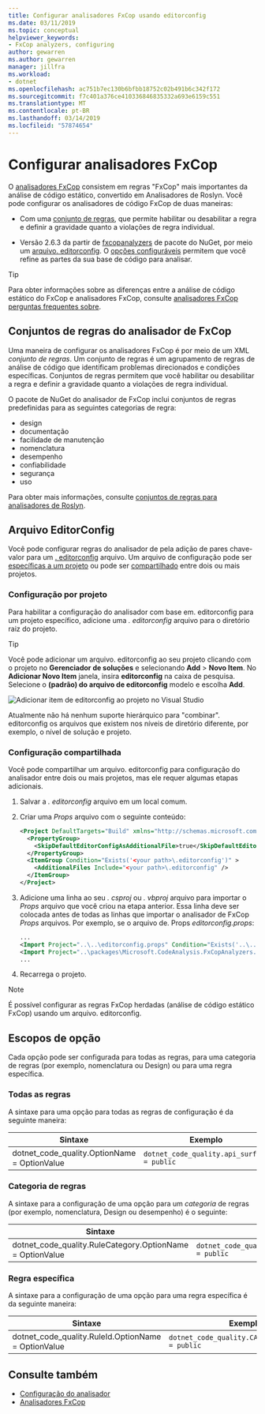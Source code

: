 ```yaml
---
title: Configurar analisadores FxCop usando editorconfig
ms.date: 03/11/2019
ms.topic: conceptual
helpviewer_keywords:
- FxCop analyzers, configuring
author: gewarren
ms.author: gewarren
manager: jillfra
ms.workload:
- dotnet
ms.openlocfilehash: ac751b7ec130b6bfbb18752c02b491b6c342f172
ms.sourcegitcommit: f7c401a376ce410336846835332a693e6159c551
ms.translationtype: MT
ms.contentlocale: pt-BR
ms.lasthandoff: 03/14/2019
ms.locfileid: "57874654"
---
```

# <a name="configure-fxcop-analyzers"></a>Configurar analisadores FxCop

O [analisadores FxCop](install-fxcop-analyzers.md) consistem em regras "FxCop" mais importantes da análise de código estático, convertido em Analisadores de Roslyn. Você pode configurar os analisadores de código FxCop de duas maneiras:

- Com uma [conjunto de regras](#fxcop-analyzer-rule-sets), que permite habilitar ou desabilitar a regra e definir a gravidade quanto a violações de regra individual.

- Versão 2.6.3 da partir de [fxcopanalyzers](https://www.nuget.org/packages/Microsoft.CodeAnalysis.FxCopAnalyzers) de pacote do NuGet, por meio um [arquivo. editorconfig](#editorconfig-file). O [opções configuráveis](fxcop-analyzer-options.md) permitem que você refine as partes da sua base de código para analisar.

> [!TIP]
> Para obter informações sobre as diferenças entre a análise de código estático do FxCop e analisadores FxCop, consulte [analisadores FxCop perguntas frequentes sobre](fxcop-analyzers-faq.md).

## <a name="fxcop-analyzer-rule-sets"></a>Conjuntos de regras do analisador de FxCop

Uma maneira de configurar os analisadores FxCop é por meio de um XML *conjunto de regras*. Um conjunto de regras é um agrupamento de regras de análise de código que identificam problemas direcionados e condições específicas. Conjuntos de regras permitem que você habilitar ou desabilitar a regra e definir a gravidade quanto a violações de regra individual.

O pacote de NuGet do analisador de FxCop inclui conjuntos de regras predefinidas para as seguintes categorias de regra:

- design
- documentação
- facilidade de manutenção
- nomenclatura
- desempenho
- confiabilidade
- segurança
- uso

Para obter mais informações, consulte [conjuntos de regras para analisadores de Roslyn](analyzer-rule-sets.md).

## <a name="editorconfig-file"></a>Arquivo EditorConfig

Você pode configurar regras do analisador de pela adição de pares chave-valor para um [. editorconfig](https://editorconfig.org) arquivo. Um arquivo de configuração pode ser [específicas a um projeto](#per-project-configuration) ou pode ser [compartilhado](#shared-configuration) entre dois ou mais projetos.

### <a name="per-project-configuration"></a>Configuração por projeto

Para habilitar a configuração do analisador com base em. editorconfig para um projeto específico, adicione uma *. editorconfig* arquivo para o diretório raiz do projeto.

> [!TIP]
> Você pode adicionar um arquivo. editorconfig ao seu projeto clicando com o projeto no **Gerenciador de soluções** e selecionando **Add** > **Novo Item**. No **Adicionar Novo Item** janela, insira **editorconfig** na caixa de pesquisa. Selecione o **(padrão) do arquivo de editorconfig** modelo e escolha **Add**.
>
> ![Adicionar item de editorconfig ao projeto no Visual Studio](media/add-editorconfig-file.png)

Atualmente não há nenhum suporte hierárquico para "combinar". editorconfig os arquivos que existem nos níveis de diretório diferente, por exemplo, o nível de solução e projeto.

### <a name="shared-configuration"></a>Configuração compartilhada

Você pode compartilhar um arquivo. editorconfig para configuração do analisador entre dois ou mais projetos, mas ele requer algumas etapas adicionais.

1. Salvar a *. editorconfig* arquivo em um local comum.

2. Criar uma *Props* arquivo com o seguinte conteúdo:

   ```xml
   <Project DefaultTargets="Build" xmlns="http://schemas.microsoft.com/developer/msbuild/2003">
     <PropertyGroup>
       <SkipDefaultEditorConfigAsAdditionalFile>true</SkipDefaultEditorConfigAsAdditionalFile>
     </PropertyGroup>
     <ItemGroup Condition="Exists('<your path>\.editorconfig')" >
       <AdditionalFiles Include="<your path>\.editorconfig" />
     </ItemGroup>
   </Project>
   ```

3. Adicione uma linha ao seu *. csproj* ou *. vbproj* arquivo para importar o *Props* arquivo que você criou na etapa anterior. Essa linha deve ser colocada antes de todas as linhas que importar o analisador de FxCop *Props* arquivos. Por exemplo, se o arquivo de. Props *editorconfig.props*:

   ```xml
   ...
   <Import Project="..\..\editorconfig.props" Condition="Exists('..\..\editorconfig.props')" />
   <Import Project="..\packages\Microsoft.CodeAnalysis.FxCopAnalyzers.2.6.3\build\Microsoft.CodeAnalysis.FxCopAnalyzers.props" Condition="Exists('..\packages\Microsoft.CodeAnalysis.FxCopAnalyzers.2.6.3\build\Microsoft.CodeAnalysis.FxCopAnalyzers.props')" />
   ...
   ```

4. Recarrega o projeto.

> [!NOTE]
> É possível configurar as regras FxCop herdadas (análise de código estático FxCop) usando um arquivo. editorconfig.

## <a name="option-scopes"></a>Escopos de opção

Cada opção pode ser configurada para todas as regras, para uma categoria de regras (por exemplo, nomenclatura ou Design) ou para uma regra específica.

### <a name="all-rules"></a>Todas as regras

A sintaxe para uma opção para todas as regras de configuração é da seguinte maneira:

|Sintaxe|Exemplo|
|-|-|
| dotnet_code_quality.OptionName = OptionValue | `dotnet_code_quality.api_surface = public` |

### <a name="category-of-rules"></a>Categoria de regras

A sintaxe para a configuração de uma opção para um *categoria* de regras (por exemplo, nomenclatura, Design ou desempenho) é o seguinte:

|Sintaxe|Exemplo|
|-|-|
| dotnet_code_quality.RuleCategory.OptionName = OptionValue | `dotnet_code_quality.Naming.api_surface = public` |

### <a name="specific-rule"></a>Regra específica

A sintaxe para a configuração de uma opção para uma regra específica é da seguinte maneira:

|Sintaxe|Exemplo|
|-|-|
| dotnet_code_quality.RuleId.OptionName = OptionValue | `dotnet_code_quality.CA1040.api_surface = public` |

## <a name="see-also"></a>Consulte também

- [Configuração do analisador](https://github.com/dotnet/roslyn-analyzers/blob/master/docs/Analyzer%20Configuration.md)
- [Analisadores FxCop](install-fxcop-analyzers.md)
